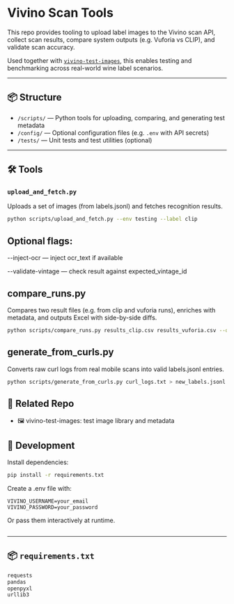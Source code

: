 # Vivino Scan Tools

This repo provides tooling to upload label images to the Vivino scan API, collect scan results, compare system outputs (e.g. Vuforia vs CLIP), and validate scan accuracy.

Used together with [`vivino-test-images`](https://github.com/p47r1ckp3t3rs3n/vivino-test-images), this enables testing and benchmarking across real-world wine label scenarios.

---

## 📦 Structure

- `/scripts/` — Python tools for uploading, comparing, and generating test metadata
- `/config/` — Optional configuration files (e.g. `.env` with API secrets)
- `/tests/` — Unit tests and test utilities (optional)

---

## 🛠 Tools

### `upload_and_fetch.py`
Uploads a set of images (from labels.jsonl) and fetches recognition results.

```bash
python scripts/upload_and_fetch.py --env testing --label clip
```

## Optional flags:

--inject-ocr — inject ocr_text if available

--validate-vintage — check result against expected_vintage_id

## compare_runs.py
Compares two result files (e.g. from clip and vuforia runs), enriches with metadata, and outputs Excel with side-by-side diffs.

```bash
python scripts/compare_runs.py results_clip.csv results_vuforia.csv --output comparison.xlsx --use-cache
```
## generate_from_curls.py
Converts raw curl logs from real mobile scans into valid labels.jsonl entries.
```bash
python scripts/generate_from_curls.py curl_logs.txt > new_labels.jsonl
```

## 🔗 Related Repo
- 🖼 vivino-test-images: test image library and metadata

## 🧪 Development
Install dependencies:
```bash
pip install -r requirements.txt
```
Create a .env file with:
```env
VIVINO_USERNAME=your_email
VIVINO_PASSWORD=your_password
```
Or pass them interactively at runtime.
```yaml
```
---

## 📦 `requirements.txt`
```txt
requests
pandas
openpyxl
urllib3
```
